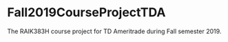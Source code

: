 # Fall2019CourseProjectTDA
The RAIK383H course project for TD Ameritrade during Fall semester 2019.
